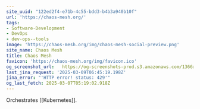 ```yaml
---
site_uuid: "122ed2f4-e71b-4c55-bdd3-b4b3a940b10f"
url: 'https://chaos-mesh.org/'
tags:
- Software-Development
- DevOps
- dev-ops--tools
image: 'https://chaos-mesh.org/img/chaos-mesh-social-preview.png'
site_name: Chaos Mesh
title: Chaos Mesh
favicon: 'https://chaos-mesh.org/img/favicon.ico'
og_screenshot_url:   https://og-screenshots-prod.s3.amazonaws.com/1366x768/80/false/b5a42cf580f63eaaed77d43fcbdca6256881e8f8bceaff1ab695035603384632.jpeg
last_jina_request: '2025-03-09T06:45:19.198Z'
jina_error: "'HTTP error! status: 429'"
og_last_fetch: 2025-03-07T05:19:02.918Z
---
```

Orchestrates [[Kubernetes]].

